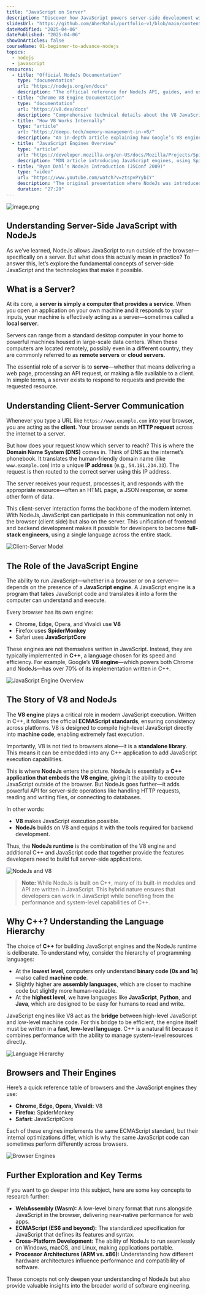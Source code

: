 ```yaml
---
title: "JavaScript on Server"
description: "Discover how JavaScript powers server-side development with NodeJs, transforming the way web applications are built. NodeJs is a fast, scalable runtime that enables asynchronous, event-driven programming, making it ideal for real-time applications like chat apps and streaming services. You'll also learn to build server-side applications from scratch, manage dependencies with npm, and use frameworks like Express.js."
slidesUrl: "https://github.com/AherRahul/portfolio-v1/blob/main/content/articles"
dateModified: "2025-04-06"
datePublished: "2025-04-06"
showOnArticles: false
courseName: 01-beginner-to-advance-nodejs
topics:
  - nodejs
  - javascript
resources:
  - title: "Official NodeJs Documentation"
    type: "documentation"
    url: "https://nodejs.org/en/docs"
    description: "The official reference for NodeJs API, guides, and usage examples."
  - title: "Chrome V8 Engine Documentation"
    type: "documentation"
    url: "https://v8.dev/docs"
    description: "Comprehensive technical details about the V8 JavaScript engine."
  - title: "How V8 Works Internally"
    type: "article"
    url: "https://deepu.tech/memory-management-in-v8/"
    description: "An in-depth article explaining how Google’s V8 engine executes and optimizes JavaScript."
  - title: "JavaScript Engines Overview"
    type: "article"
    url: "https://developer.mozilla.org/en-US/docs/Mozilla/Projects/SpiderMonkey/Introduction_to_the_SpiderMonkey_JavaScript_engine"
    description: "MDN article introducing JavaScript engines, using SpiderMonkey as an example."
  - title: "Ryan Dahl’s NodeJs Introduction (JSConf 2009)"
    type: "video"
    url: "https://www.youtube.com/watch?v=ztspvPYybIY"
    description: "The original presentation where NodeJs was introduced to the developer community."
    duration: "27:29"
---
```


![image.png](https://res.cloudinary.com/duojkrgue/image/upload/v1757930701/Portfolio/nodeJsCourse/2_zzsbpy.png)


## Understanding Server-Side JavaScript with NodeJs

As we’ve learned, NodeJs allows JavaScript to run outside of the browser—specifically on a server. But what does this actually mean in practice? To answer this, let’s explore the fundamental concepts of server-side JavaScript and the technologies that make it possible.


## What is a Server?

At its core, a **server is simply a computer that provides a service**. When you open an application on your own machine and it responds to your inputs, your machine is effectively acting as a server—sometimes called a **local server**.  

Servers can range from a standard desktop computer in your home to powerful machines housed in large-scale data centers. When these computers are located remotely, possibly even in a different country, they are commonly referred to as **remote servers** or **cloud servers**.  

The essential role of a server is to **serve**—whether that means delivering a web page, processing an API request, or making a file available to a client. In simple terms, a server exists to respond to requests and provide the requested resource.


## Understanding Client-Server Communication

Whenever you type a URL like `https://www.example.com` into your browser, you are acting as the **client**. Your browser sends an **HTTP request** across the internet to a server.  

But how does your request know which server to reach? This is where the **Domain Name System (DNS)** comes in. Think of DNS as the internet’s phonebook. It translates the human-friendly domain name (like `www.example.com`) into a unique **IP address** (e.g., `54.161.234.33`). The request is then routed to the correct server using this IP address.  

The server receives your request, processes it, and responds with the appropriate resource—often an HTML page, a JSON response, or some other form of data.  

This client-server interaction forms the backbone of the modern internet. With NodeJs, JavaScript can participate in this communication not only in the browser (client side) but also on the server. This unification of frontend and backend development makes it possible for developers to become **full-stack engineers**, using a single language across the entire stack.

![Client-Server Model](https://i.ibb.co/brf7D7h/1.jpg)


## The Role of the JavaScript Engine

The ability to run JavaScript—whether in a browser or on a server—depends on the presence of a **JavaScript engine**. A JavaScript engine is a program that takes JavaScript code and translates it into a form the computer can understand and execute.  

Every browser has its own engine:  
- Chrome, Edge, Opera, and Vivaldi use **V8**  
- Firefox uses **SpiderMonkey**  
- Safari uses **JavaScriptCore**  

These engines are not themselves written in JavaScript. Instead, they are typically implemented in **C++**, a language chosen for its speed and efficiency. For example, Google’s **V8 engine**—which powers both Chrome and NodeJs—has over 70% of its implementation written in C++.

![JavaScript Engine Overview](https://i.ibb.co/w7kyPnm/2.jpg)


## The Story of V8 and NodeJs

The **V8 engine** plays a critical role in modern JavaScript execution. Written in C++, it follows the official **ECMAScript standards**, ensuring consistency across platforms. V8 is designed to compile high-level JavaScript directly into **machine code**, enabling extremely fast execution.  

Importantly, V8 is not tied to browsers alone—it is a **standalone library**. This means it can be embedded into any C++ application to add JavaScript execution capabilities.  

This is where **NodeJs** enters the picture. NodeJs is essentially a **C++ application that embeds the V8 engine**, giving it the ability to execute JavaScript outside of the browser. But NodeJs goes further—it adds powerful API for server-side operations like handling HTTP requests, reading and writing files, or connecting to databases.  

In other words:  
- **V8** makes JavaScript execution possible.  
- **NodeJs** builds on V8 and equips it with the tools required for backend development.  

Thus, the **NodeJs runtime** is the combination of the V8 engine and additional C++ and JavaScript code that together provide the features developers need to build full server-side applications.

![NodeJs and V8](https://i.ibb.co/J5M4TNX/4.jpg)

> **Note:** While NodeJs is built on C++, many of its built-in modules and API are written in JavaScript. This hybrid nature ensures that developers can work in JavaScript while benefiting from the performance and system-level capabilities of C++.


## Why C++? Understanding the Language Hierarchy

The choice of **C++** for building JavaScript engines and the NodeJs runtime is deliberate. To understand why, consider the hierarchy of programming languages:  

- At the **lowest level**, computers only understand **binary code (0s and 1s)**—also called **machine code**.  
- Slightly higher are **assembly languages**, which are closer to machine code but slightly more human-readable.  
- At the **highest level**, we have languages like **JavaScript**, **Python**, and **Java**, which are designed to be easy for humans to read and write.  

JavaScript engines like V8 act as the **bridge** between high-level JavaScript and low-level machine code. For this bridge to be efficient, the engine itself must be written in a **fast, low-level language**. C++ is a natural fit because it combines performance with the ability to manage system-level resources directly.

![Language Hierarchy](https://i.ibb.co/BCSK3VF/5.jpg)


## Browsers and Their Engines

Here’s a quick reference table of browsers and the JavaScript engines they use:

- **Chrome, Edge, Opera, Vivaldi:** V8  
- **Firefox:** SpiderMonkey  
- **Safari:** JavaScriptCore  

Each of these engines implements the same ECMAScript standard, but their internal optimizations differ, which is why the same JavaScript code can sometimes perform differently across browsers.

![Browser Engines](https://i.ibb.co/vLZWXVD/6.jpg)


## Further Exploration and Key Terms

If you want to go deeper into this subject, here are some key concepts to research further:

- **WebAssembly (Wasm):** A low-level binary format that runs alongside JavaScript in the browser, delivering near-native performance for web apps.  
- **ECMAScript (ES6 and beyond):** The standardized specification for JavaScript that defines its features and syntax.  
- **Cross-Platform Development:** The ability of NodeJs to run seamlessly on Windows, macOS, and Linux, making applications portable.  
- **Processor Architectures (ARM vs. x86):** Understanding how different hardware architectures influence performance and compatibility of software.  

These concepts not only deepen your understanding of NodeJs but also provide valuable insights into the broader world of software engineering.

